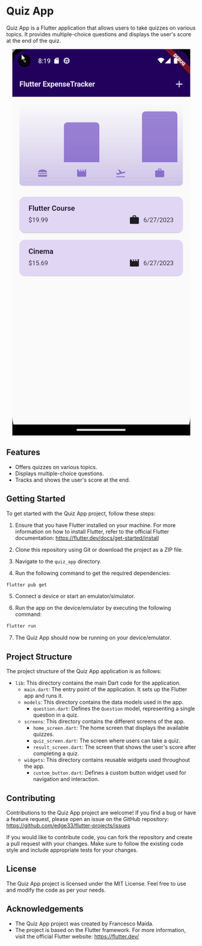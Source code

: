 # Quiz App

Quiz App is a Flutter application that allows users to take quizzes on various topics. It provides multiple-choice questions and displays the user's score at the end of the quiz.

<p align="center">
<img src="screenshot.gif"/>
</p>

## Features

- Offers quizzes on various topics.
- Displays multiple-choice questions.
- Tracks and shows the user's score at the end.

## Getting Started

To get started with the Quiz App project, follow these steps:

1. Ensure that you have Flutter installed on your machine. For more information on how to install Flutter, refer to the official Flutter documentation: https://flutter.dev/docs/get-started/install

2. Clone this repository using Git or download the project as a ZIP file.

3. Navigate to the `quiz_app` directory.

4. Run the following command to get the required dependencies:

```bash
flutter pub get
```

5. Connect a device or start an emulator/simulator.

6. Run the app on the device/emulator by executing the following command:

```bash
flutter run
```

7. The Quiz App should now be running on your device/emulator.

## Project Structure

The project structure of the Quiz App application is as follows:

- `lib`: This directory contains the main Dart code for the application.
  - `main.dart`: The entry point of the application. It sets up the Flutter app and runs it.
  - `models`: This directory contains the data models used in the app.
    - `question.dart`: Defines the `Question` model, representing a single question in a quiz.
  - `screens`: This directory contains the different screens of the app.
    - `home_screen.dart`: The home screen that displays the available quizzes.
    - `quiz_screen.dart`: The screen where users can take a quiz.
    - `result_screen.dart`: The screen that shows the user's score after completing a quiz.
  - `widgets`: This directory contains reusable widgets used throughout the app.
    - `custom_button.dart`: Defines a custom button widget used for navigation and interaction.

## Contributing

Contributions to the Quiz App project are welcome! If you find a bug or have a feature request, please open an issue on the GitHub repository: https://github.com/edge33/flutter-projects/issues

If you would like to contribute code, you can fork the repository and create a pull request with your changes. Make sure to follow the existing code style and include appropriate tests for your changes.

## License

The Quiz App project is licensed under the MIT License. Feel free to use and modify the code as per your needs.

## Acknowledgements

- The Quiz App project was created by Francesco Maida.
- The project is based on the Flutter framework. For more information, visit the official Flutter website: https://flutter.dev/
